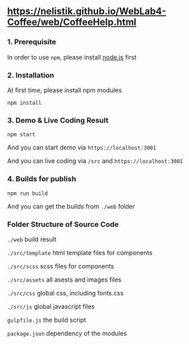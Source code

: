 ## https://nelistik.github.io/WebLab4-Coffee/web/CoffeeHelp.html

### 1. Prerequisite

In order to use `npm`, please install [node.js](https://nodejs.org/en/download/) first

### 2. Installation

At first time, please install npm modules

```
npm install
```

### 3. Demo & Live Coding Result

```
npm start
```

And you can start demo via `https://localhost:3001`

And you can live coding via `/src` and `https://localhost:3001`

### 4. Builds for publish

```
npm run build
```

And you can get the builds from `./web` folder

### Folder Structure of Source Code

`./web` build result

`./src/template` html template files for components

`./src/scss` scss files for components

`./src/assets` all asests and images files

`./src/css` global css, including fonts.css

`./src/js` global javascript files

`gulpfile.js` the build script

`package.json` dependency of the modules






